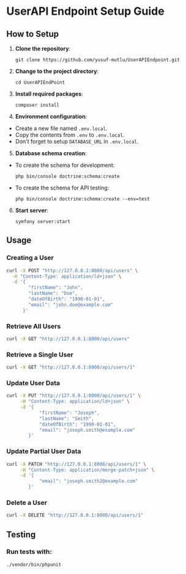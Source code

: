 # UserAPI Endpoint Setup Guide

## How to Setup

1. **Clone the repository**:
    ```
    git clone https://github.com/yusuf-mutlu/UserAPIEndpoint.git
2. **Change to the project directory**:
    ```
    cd UserAPIEndPoint
3. **Install required packages**:
    ```
    composer install
4. **Environment configuration**:
- Create a new file named `.env.local`.
- Copy the contents from `.env` to `.env.local`.
- Don't forget to setup `DATABASE_URL` in `.env.local`.

5. **Database schema creation**:
- To create the schema for development:
  ```
  php bin/console doctrine:schema:create
  ```
- To create the schema for API testing:
  ```
  php bin/console doctrine:schema:create --env=test
  ```
6. **Start server**:
    ```
    symfony server:start
## Usage

### Creating a User
```bash
curl -X POST "http://127.0.0.1:8000/api/users" \
  -H "Content-Type: application/ld+json" \
  -d '{
        "firstName": "John",
        "lastName": "Doe",
        "dateOfBirth": "1990-01-01",
        "email": "john.doe@example.com"
      }' 
```

### Retrieve All Users
```bash
curl -X GET "http://127.0.0.1:8000/api/users"
```
### Retrieve a Single User
```bash
curl -X GET "http://127.0.0.1:8000/api/users/1"
```
### Update User Data
```bash
curl -X PUT "http://127.0.0.1:8000/api/users/1" \
     -H "Content-Type: application/ld+json" \
     -d '{
            "firstName": "Joseph",
            "lastName": "Smith",
            "dateOfBirth": "1990-01-01",
            "email": "joseph.smith@example.com"
        }'
```
### Update Partial User Data
```bash
curl -X PATCH "http://127.0.0.1:8000/api/users/1" \
     -H "Content-Type: application/merge-patch+json" \
     -d '{
            "email": "joseph.smith2@example.com"
        }'
```
### Delete a User
```bash
curl -X DELETE "http://127.0.0.1:8000/api/users/1"
```

## Testing

### Run tests with:
```bash
./vendor/bin/phpunit
```